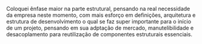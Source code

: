 Coloquei ênfase maior na parte estrutural, pensando na real necessidade da empresa neste momento, com mais esforço em definições, arquitetura e estrutura de desenvolvimento o qual se faz super importante para o início de um projeto, pensando em sua adptação de mercado, manutelibilidade e desacoplamento para reutilização de componentes estruturais essenciais.
